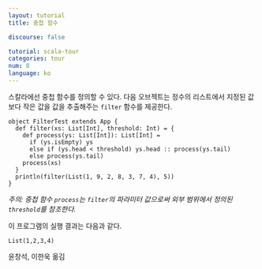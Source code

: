```yaml
---
layout: tutorial
title: 중첩 함수

discourse: false

tutorial: scala-tour
categories: tour
num: 8
language: ko
---
```


스칼라에선 중첩 함수를 정의할 수 있다. 다음 오브젝트는 정수의 리스트에서 지정된 값보다 작은 값을 값을 추출해주는 `filter` 함수를 제공한다.

    object FilterTest extends App {
      def filter(xs: List[Int], threshold: Int) = {
        def process(ys: List[Int]): List[Int] =
          if (ys.isEmpty) ys
          else if (ys.head < threshold) ys.head :: process(ys.tail)
          else process(ys.tail)
        process(xs)
      }
      println(filter(List(1, 9, 2, 8, 3, 7, 4), 5))
    }

_주의: 중첩 함수 `process`는 `filter`의 파라미터 값으로써 외부 범위에서 정의된 `threshold`를 참조한다._

이 프로그램의 실행 결과는 다음과 같다.

    List(1,2,3,4)

윤창석, 이한욱 옮김